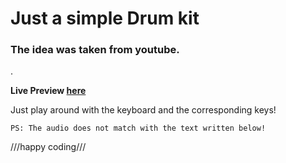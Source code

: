 <h1>Just a simple Drum kit</h1>

<h3>The idea was taken from youtube.</h3>.

<strong>Live Preview [here](https://justaway1.github.io/DrumKit//)</strong>

<p>Just play around with the keyboard and the corresponding keys!</p>
<code>PS: The audio does not match with the text written below!</code>

///happy coding///
